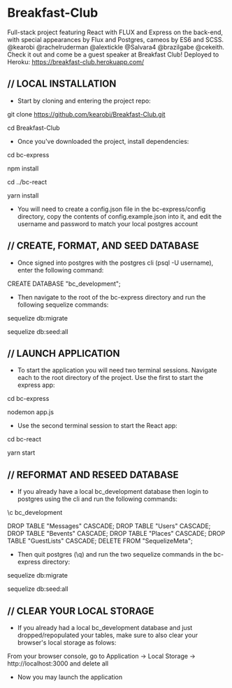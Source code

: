 # Breakfast-Club
Full-stack project featuring React with FLUX and Express on the back-end, with special appearances by Flux and Postgres, cameos by ES6 and SCSS. @kearobi @rachelruderman @alextickle @Salvara4 @brazilgabe @cekeith. Check it out and come be a guest speaker at Breakfast Club! Deployed to Heroku: https://breakfast-club.herokuapp.com/

// LOCAL INSTALLATION
----

- Start by cloning and entering the project repo:



git clone https://github.com/kearobi/Breakfast-Club.git


cd Breakfast-Club



- Once you've downloaded the project, install dependencies:



cd bc-express

npm install

cd ../bc-react

yarn install



 - You will need to create a config.json file in the bc-express/config directory, copy the contents of config.example.json into it,
and edit the username and password to match your local postgres account

// CREATE, FORMAT, AND SEED DATABASE
----


- Once signed into postgres with the postgres cli (psql -U username), enter the following command:



CREATE DATABASE "bc_development";



- Then navigate to the root of the bc-express directory and run the following sequelize commands:



sequelize db:migrate

sequelize db:seed:all



// LAUNCH APPLICATION
----

- To start the application you will need two terminal sessions. Navigate each to the root directory of the project. Use the first to start the express app:



cd bc-express

nodemon app.js



- Use the second terminal session to start the React app:



cd bc-react

yarn start



// REFORMAT AND RESEED DATABASE
----

- If you already have a local bc_development database then login to postgres using the cli and run the following commands:



\c bc_development

DROP TABLE "Messages" CASCADE; DROP TABLE "Users" CASCADE; DROP TABLE "Bevents" CASCADE; DROP TABLE "Places" CASCADE; DROP TABLE "GuestLists" CASCADE; DELETE FROM "SequelizeMeta";



- Then quit postgres (\q) and run the two sequelize commands in the bc-express directory:



sequelize db:migrate

sequelize db:seed:all



// CLEAR YOUR LOCAL STORAGE
----
- If you already had a local bc_development database and just dropped/repopulated your tables, make sure to also clear your browser's local storage as folows:

From your browser console, go to Application -> Local Storage -> http://localhost:3000 and delete all

- Now you may launch the application
